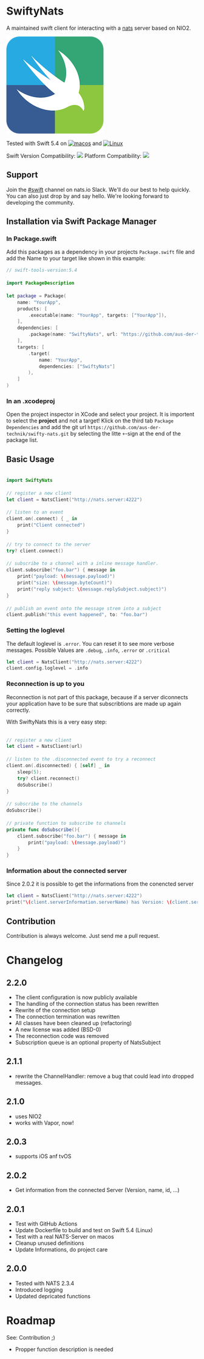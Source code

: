 # SwiftyNats
A maintained swift client for interacting with a [nats](http://nats.io) server based on NIO2.

![SwiftyNats Logo](./Resources/Logo@256.png)

Tested with Swift 5.4 on [![macos](https://github.com/aus-der-Technik/swifty-nats/actions/workflows/macos.yml/badge.svg?branch=main)](https://github.com/aus-der-Technik/swifty-nats/actions/workflows/macos.yml) and [![Linux](https://github.com/aus-der-Technik/swifty-nats/actions/workflows/linux.yml/badge.svg?branch=main)](https://github.com/aus-der-Technik/swifty-nats/actions/workflows/linux.yml)

Swift Version Compatibility: [![](https://img.shields.io/endpoint?url=https%3A%2F%2Fswiftpackageindex.com%2Fapi%2Fpackages%2Faus-der-Technik%2Fswifty-nats%2Fbadge%3Ftype%3Dswift-versions)](https://swiftpackageindex.com/aus-der-Technik/swifty-nats)
Platform Compatibility: [![](https://img.shields.io/endpoint?url=https%3A%2F%2Fswiftpackageindex.com%2Fapi%2Fpackages%2Faus-der-Technik%2Fswifty-nats%2Fbadge%3Ftype%3Dplatforms)](https://swiftpackageindex.com/aus-der-Technik/swifty-nats)

## Support
Join the [#swift](https://natsio.slack.com/archives/C02D41BU0PQ) channel on nats.io Slack. 
We'll do our best to help quickly. You can also just drop by and say hello. We're looking forward to developing the community. 

## Installation via Swift Package Manager
### In Package.swift
Add this packages as a dependency in your projects `Package.swift` file and add the Name to your target like shown in this example:

```swift
// swift-tools-version:5.4

import PackageDescription

let package = Package(
    name: "YourApp",
    products: [
        .executable(name: "YourApp", targets: ["YourApp"]),
    ],
    dependencies: [
        .package(name: "SwiftyNats", url: "https://github.com/aus-der-technik/swifty-nats.git", from: "2.2.0")
    ],
    targets: [
        .target(
            name: "YourApp",
            dependencies: ["SwiftyNats"]
        ),
    ]
)

```
### In an .xcodeproj
Open the project inspector in XCode and select your project. It is importent to select the **project** and not a target! 
Klick on the third tab `Package Dependencies` and add the git url `https://github.com/aus-der-technik/swifty-nats.git` by selecting the litte `+`-sign at the end of the package list.  


## Basic Usage
```swift

import SwiftyNats

// register a new client
let client = NatsClient("http://nats.server:4222")

// listen to an event
client.on(.connect) { _ in
    print("Client connected")
}

// try to connect to the server 
try? client.connect()

// subscribe to a channel with a inline message handler. 
client.subscribe("foo.bar") { message in
    print("payload: \(message.payload)")
    print("size: \(message.byteCount)")
    print("reply subject: \(message.replySubject.subject)")
}

// publish an event onto the message strem into a subject
client.publish("this event happened", to: "foo.bar")

```


### Setting the loglevel
The default loglevel is `.error`. You can reset it to see more verbose messages. Possible
Values are `.debug`, `.info`, `.error` or `.critical`

```swift
let client = NatsClient("http://nats.server:4222")
client.config.loglevel = .info
```

### Reconnection is up to you
Reconnection is not part of this package, because if a server diconnects your application have to be sure that 
subscribtions are made up again correctly. 

With SwiftyNats this is a very easy step:

```swift

// register a new client
let client = NatsClient(url)

// listen to the .disconnected event to try a reconnect 
client.on(.disconnected) { [self] _ in
    sleep(5);
    try? client.reconnect()
    doSubscribe()
}

// subscribe to the channels
doSubscribe()

// private function to subscribe to channels
private func doSubscribe(){
    client.subscribe("foo.bar") { message in
        print("payload: \(message.payload)")
    }
}
```


### Information about the connected server

Since 2.0.2 it is possible to get the informations from the conencted server

```swift
let client = NatsClient("http://nats.server:4222")
print("\(client.serverInformation.serverName) has Version: \(client.serverInformation.version))");
```


## Contribution
Contribution is always welcome. Just send me a pull request.


# Changelog

## 2.2.0
- The client configuration is now publicly available
- The handling of the connection status has been rewritten
- Rewrite of the connection setup
- The connection termination was rewritten
- All classes have been cleaned up (refactoring)
- A new license was added (BSD-0)
- The reconnection code was removed
- Subscription queue is an optional property of NatsSubject

## 2.1.1
- rewrite the ChannelHandler: remove a bug that could lead into dropped messages. 

## 2.1.0
- uses NIO2 
- works with Vapor, now!
 
## 2.0.3
- supports iOS anf tvOS

## 2.0.2
- Get information from the connected Server (Version, name, id, ...)

## 2.0.1 
- Test with GitHub Actions 
- Update Dockerfile to build and test on Swift 5.4 (Linux)
- Test with a real NATS-Server on macos
- Cleanup unused definitions
- Update Informations, do project care

## 2.0.0 
- Tested with NATS 2.3.4
- Introduced logging
- Updated depricated functions  

# Roadmap
See: Contribution ;) 
- Propper function description is needed


